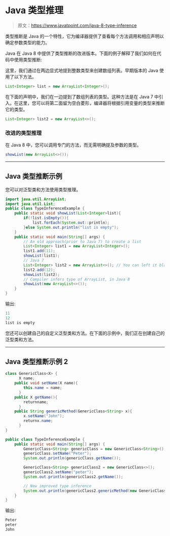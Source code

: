 # Java 类型推理

> 原文：<https://www.javatpoint.com/java-8-type-inference>

类型推断是 Java 的一个特性，它为编译器提供了查看每个方法调用和相应声明以确定参数类型的能力。

Java 在 Java 8 中提供了类型推断的改进版本。下面的例子解释了我们如何在代码中使用类型推断:

这里，我们通过在两边显式地提到整数类型来创建数组列表。早期版本的 Java 使用了以下方法。

```java
List<Integer> list = new ArrayList<Integer>();

```

在下面的声明中，我们在一边提到了数组列表的类型。这种方法是在 Java 7 中引入。在这里，您可以将第二面留为空白菱形，编译器将根据引用变量的类型来推断它的类型。

```java
List<Integer> list2 = new ArrayList<>(); 

```

### 改进的类型推理

在 Java 8 中，您可以调用专门的方法，而无需明确提及参数的类型。

```java
showList(new ArrayList<>());

```

* * *

## Java 类型推断示例

您可以对泛型类和方法使用类型推理。

```java
import java.util.ArrayList;
import java.util.List;
public class TypeInferenceExample {
	public static void showList(List<Integer>list){
		if(!list.isEmpty()){
			list.forEach(System.out::println);
		}else System.out.println("list is empty");
	}
	public static void main(String[] args) {
		// An old approach(prior to Java 7) to create a list
		List<Integer> list1 = new ArrayList<Integer>();
		list1.add(11);
		showList(list1);
		// Java 7  
		List<Integer> list2 = new ArrayList<>(); // You can left it blank, compiler can infer type
		list2.add(12);
		showList(list2);
		// Compiler infers type of ArrayList, in Java 8
		showList(new ArrayList<>());
	}
}

```

输出:

```java
11
12
list is empty

```

您还可以创建自己的自定义泛型类和方法。在下面的示例中，我们正在创建自己的泛型类和方法。

* * *

## Java 类型推断示例 2

```java
class GenericClass<X> {
	  X name;
	public void setName(X name){
		this.name = name;
	  }
	public X getName(){
		returnname;
	  }
	public String genericMethod(GenericClass<String> x){
		x.setName("John");
		returnx.name;
	  }
}

public class TypeInferenceExample {
	public static void main(String[] args) {
		GenericClass<String> genericClass = new GenericClass<String>();
		genericClass.setName("Peter");
		System.out.println(genericClass.getName());

		GenericClass<String> genericClass2 = new GenericClass<>();
		genericClass2.setName("peter");
		System.out.println(genericClass2.getName());

		// New improved type inference
		System.out.println(genericClass2.genericMethod(new GenericClass<>()));
	}
}

```

输出:

```java
Peter
peter
John

```